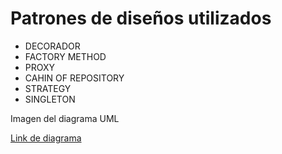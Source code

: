 
<h1>Patrones de diseños utilizados</h1>

* DECORADOR
* FACTORY METHOD
* PROXY
* CAHIN OF REPOSITORY
* STRATEGY
* SINGLETON

Imagen del diagrama UML

<a href="https://drive.google.com/file/d/1YbomvcCyGj3NCHpizSTu9EAYiJWMJ19M/view?usp=sharing" >Link de diagrama</a>